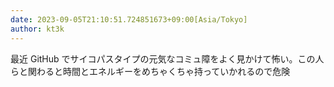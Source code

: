 ```yaml
---
date: 2023-09-05T21:10:51.724851673+09:00[Asia/Tokyo]
author: kt3k
---
```

最近 GitHub でサイコパスタイプの元気なコミュ障をよく見かけて怖い。この人らと関わると時間とエネルギーをめちゃくちゃ持っていかれるので危険
